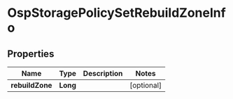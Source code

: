 # OspStoragePolicySetRebuildZoneInfo

## Properties
Name | Type | Description | Notes
------------ | ------------- | ------------- | -------------
**rebuildZone** | **Long** |  |  [optional]

